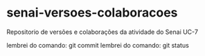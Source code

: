 # senai-versoes-colaboracoes
Repositorio de versões e colaborações da atividade do Senai UC-7


lembrei do comando: git commit
lembrei do comando: git status

